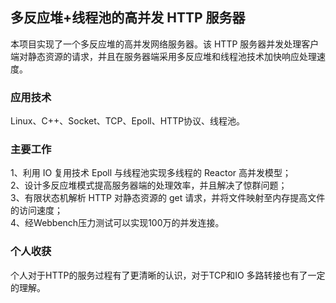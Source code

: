 
## 多反应堆+线程池的高并发 HTTP 服务器  
本项目实现了一个多反应堆的高并发网络服务器。该 HTTP 服务器并发处理客户端对静态资源的请求，并且在服务器端采用多反应堆和线程池技术加快响应处理速度。  

### 应用技术
Linux、C++、Socket、TCP、Epoll、HTTP协议、线程池。  
### 主要工作
1、利用 IO 复用技术 Epoll 与线程池实现多线程的 Reactor 高并发模型；  
2、设计多反应堆模式提高服务器端的处理效率，并且解决了惊群问题；   
3、有限状态机解析 HTTP 对静态资源的 get 请求，并将文件映射至内存提高文件的访问速度；  
4、经Webbench压力测试可以实现100万的并发连接。  

### 个人收获
个人对于HTTP的服务过程有了更清晰的认识，对于TCP和IO 多路转接也有了一定的理解。  

